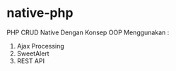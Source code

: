 # native-php
PHP CRUD Native Dengan Konsep OOP
Menggunakan :
1. Ajax Processing
2. SweetAlert
3. REST API
